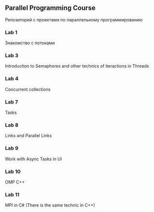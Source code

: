## Parallel Programming Course
Репозиторий с проектами по параллельному программированию
### Lab 1
Знакомство с потоками
### Lab 3
Introduction to Semaphores and other technics of iteractions in Threads
### Lab 4
Concurrent collections
### Lab 7
Tasks
### Lab 8
Links and Parallel Links
### Lab 9
Work with Async Tasks in UI
### Lab 10
OMP C++
### Lab 11
MPI in C# (There is the same technic in C++)

